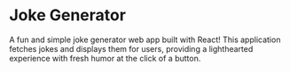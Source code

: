 # Joke Generator

A fun and simple joke generator web app built with React! This application fetches jokes and displays them for users, providing a lighthearted experience with fresh humor at the click of a button.
